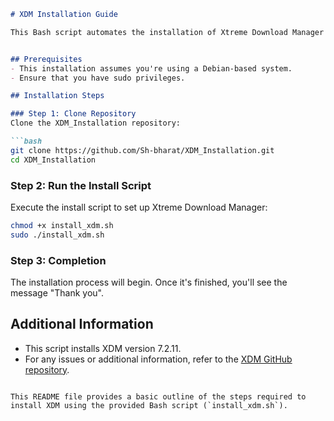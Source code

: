 ```markdown
# XDM Installation Guide

This Bash script automates the installation of Xtreme Download Manager (XDM) on your system.


## Prerequisites
- This installation assumes you're using a Debian-based system.
- Ensure that you have sudo privileges.

## Installation Steps

### Step 1: Clone Repository
Clone the XDM_Installation repository:

```bash
git clone https://github.com/Sh-bharat/XDM_Installation.git
cd XDM_Installation
```

### Step 2: Run the Install Script
Execute the install script to set up Xtreme Download Manager:

```bash
chmod +x install_xdm.sh
sudo ./install_xdm.sh
```

### Step 3: Completion
The installation process will begin. Once it's finished, you'll see the message "Thank you".

## Additional Information
- This script installs XDM version 7.2.11.
- For any issues or additional information, refer to the [XDM GitHub repository](https://github.com/Sh-bharat/XDM_Installation).
```

This README file provides a basic outline of the steps required to install XDM using the provided Bash script (`install_xdm.sh`). 
